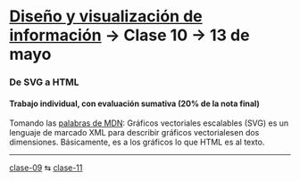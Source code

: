 # [Diseño y visualización de información](https://github.com/profesorfaco/troncal/) → Clase 10 → 13 de mayo

### De SVG a HTML

#### Trabajo individual, con evaluación sumativa (20% de la nota final)

Tomando las [palabras de MDN](https://developer.mozilla.org/es/docs/Web/SVG): Gráficos vectoriales escalables (SVG) es un lenguaje de marcado XML para describir gráficos vectorialesen dos dimensiones. Básicamente, es a los gráficos lo que HTML es al texto.

_ _ _ _ 

[clase-09](https://github.com/profesorfaco/troncal/blob/main/clase-09/README.md) ⇆ [clase-11](https://github.com/profesorfaco/troncal/blob/main/clase-11/README.md)
